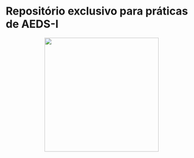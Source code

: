 # Repositório exclusivo para práticas de AEDS-I

<div align="center">
  <img src="https://github.com/ArtCM/AEDS-I/assets/99356884/c60d40d3-dfa6-4e87-8cbc-25f0117dca7b" width="300px" />
</div>
